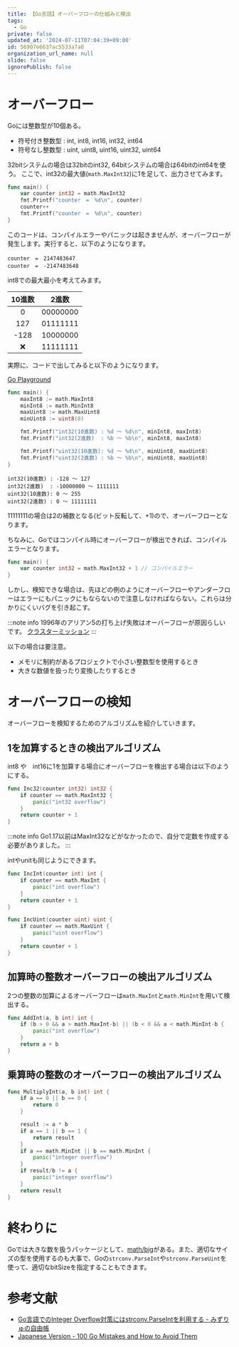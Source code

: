 ```yaml
---
title: 【Go言語】オーバーフローの仕組みと検出
tags:
  - Go
private: false
updated_at: '2024-07-11T07:04:39+09:00'
id: 56907e6637ac5533a7a0
organization_url_name: null
slide: false
ignorePublish: false
---
```

# オーバーフロー

Goには整数型が10個ある。

* 符号付き整数型 : int, int8, int16, int32, int64
* 符号なし整数型 : uint, uint8, uint16, uint32, uint64

32bitシステムの場合は32bitのint32, 64bitシステムの場合は64bitのint64を使う。
ここで、int32の最大値(`math.MaxInt32`)に1を足して、出力させてみます。

```go
func main() {
	var counter int32 = math.MaxInt32
	fmt.Printf("counter　=　%d\n", counter)
	counter++
	fmt.Printf("counter　=　%d\n", counter)
}
```

このコードは、コンパイルエラーやパニックは起きませんが、オーバーフローが発生します。実行すると、以下のようになります。

```txt:実行結果
counter　=　2147483647
counter　=　-2147483648
```

int8での最大最小を考えてみます。

| 10進数 |  2進数  |
|:-:|:-:|
| 0 | 00000000  |
| 127 | 01111111  |
| -128 | 10000000  |
| ❌ | 11111111  |

実際に、コードで出してみると以下のようになります。

[Go Playground](https://go.dev/play/p/V0Ul--vMuhY)

```go
func main() {
	maxInt8 := math.MaxInt8
	minInt8 := math.MinInt8
	maxUint8 := math.MaxUint8
	minUint8 := uint8(0)

	fmt.Printf("int32(10進数) : %d 〜 %d\n", minInt8, maxInt8)
	fmt.Printf("int32(2進数)  : %b 〜 %b\n", minInt8, maxInt8)

	fmt.Printf("uint32(10進数): %d 〜 %d\n", minUint8, maxUint8)
	fmt.Printf("uint32(2進数) : %b 〜 %b\n", minUint8, maxUint8)
}
```

```txt:実行結果
int32(10進数) : -128 〜 127
int32(2進数)  : -10000000 〜 1111111
uint32(10進数): 0 〜 255
uint32(2進数) : 0 〜 11111111
```

11111111の場合は2の補数となる(ビット反転して、+1)ので、オーバーフローとなります。

ちなみに、Goではコンパイル時にオーバーフローが検出できれば、コンパイルエラーとなります。

```go
func main() {
	var counter int32 = math.MaxInt32 + 1 // コンパイルエラー
}
```

しかし、検知できな場合は、先ほどの例のようにオーバーフローやアンダーフローはエラーにもパニックにもならないので注意しなければならない。これらは分かりにくいバグを引き起こす。

:::note info
1996年のアリアン5の打ち上げ失敗はオーバーフローが原因らしいです。
[クラスターミッション](https://ja.wikipedia.org/wiki/%E3%82%AF%E3%83%A9%E3%82%B9%E3%82%BF%E3%83%BC%E3%83%9F%E3%83%83%E3%82%B7%E3%83%A7%E3%83%B3)
:::

以下の場合は要注意。

* メモリに制約があるプロジェクトで小さい整数型を使用するとき
* 大きな数値を扱ったり変換したりするとき

# オーバーフローの検知

オーバーフローを検知するためのアルゴリズムを紹介していきます。

## 1を加算するときの検出アルゴリズム

int8 や　int16に1を加算する場合にオーバーフローを検出する場合は以下のようにする。

```go
func Inc32(counter int32) int32 {
	if counter == math.MaxInt32 {
		panic("int32 overflow")
	}
	return counter + 1
}
```

:::note info
Go1.17以前はMaxInt32などがなかったので、自分で定数を作成する必要がありました。
:::

intやunitも同じようにできます。

```go
func IncInt(counter int) int {
	if counter == math.MaxInt {
		panic("int overflow")
	}
	return counter + 1
}

func IncUint(counter uint) uint {
	if counter == math.MaxUint {
		panic("uint overflow")
	}
	return counter + 1
}
```

## 加算時の整数オーバーフローの検出アルゴリズム

2つの整数の加算によるオーバーフローは`math.MaxInt`と`math.MinInt`を用いて検出する。

```go
func AddInt(a, b int) int {
	if (b > 0 && a > math.MaxInt-b) || (b < 0 && a < math.MinInt-b {
		panic("int overflow")
	}
	return a + b
}
```

## 乗算時の整数のオーバーフローの検出アルゴリズム

```go
func MultiplyInt(a, b int) int {
	if a == 0 || b == 0 {
		return 0
	}

	result := a * b
	if a == 1 || b == 1 {
		return result
	}
	if a == math.MinInt || b == math.MinInt {
		panic("integer overflow")
	}
	if result/b != a {
		panic("integer overflow")
	}
	return result
}
```

# 終わりに

Goでは大きな数を扱うパッケージとして、[math/big](https://pkg.go.dev/math/big)がある。また、適切なサイズの型を使用するのも大事で、Goの`strconv.ParseInt`や`strconv.ParseUint`を使って、適切なbitSizeを指定することもできます。

# 参考文献

* [Go言語でのInteger Overflow対策にはstrconv.ParseIntを利用する - みずりゅの自由帳](https://mzryuka.hatenablog.jp/entry/2020/10/20/233300)
* [Japanese Version - 100 Go Mistakes and How to Avoid Them](https://100go.co/ja/)
